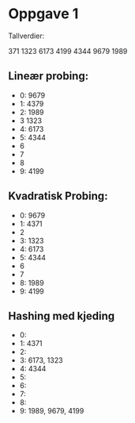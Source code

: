 # Oppgave 1
Tallverdier:

371 1323 6173 4199 4344 9679 1989

## Lineær probing:

- 0: 9679
- 1: 4379
- 2: 1989
- 3 1323
- 4: 6173
- 5: 4344
- 6
- 7
- 8
- 9: 4199

## Kvadratisk Probing:

- 0: 9679
- 1: 4371
- 2
- 3: 1323
- 4: 6173
- 5: 4344
- 6
- 7
- 8: 1989
- 9: 4199

## Hashing med kjeding

- 0: 
- 1: 4371
- 2: 
- 3: 6173, 1323
- 4: 4344
- 5:
- 6:
- 7:
- 8:
- 9: 1989, 9679, 4199